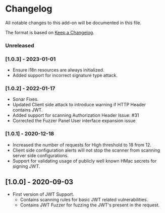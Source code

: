 # Changelog
All notable changes to this add-on will be documented in this file.

The format is based on [Keep a Changelog](https://keepachangelog.com/en/1.0.0/).

### Unreleased


### [1.0.3] - 2023-01-01
 - Ensure i18n resources are always initialized.
 - Added support for incorrect signature type attack.

### [1.0.2] - 2022-01-17
 - Sonar Fixes.
 - Updated Client side attack to introduce warning if HTTP Header contains JWT.
 - Added support for scanning Authorization Header Issue: #31 
 - Corrected the Fuzzer Panel User interface expansion issue

### [1.0.1] - 2020-12-18
 - Increased the number of requests for High threshold to 18 from 12.
 - Client side configuration alerts will not stop the scanner from scanning server side configurations.
 - Support for validating usage of publicly well known HMac secrets for signing JWT.

## [1.0.0] - 2020-09-03
 
 - First version of JWT Support.
   - Contains scanning rules for basic JWT related vulnerabilities.
   - Contains JWT Fuzzer for fuzzing the JWT's present in the request.
